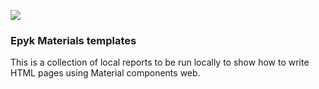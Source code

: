 
![](https://raw.githubusercontent.com/epykure/epyk-templates/master/static/images/logo.ico)

### Epyk Materials templates 

This is a collection of local reports to be run locally to show how to write HTML pages using Material components web.
